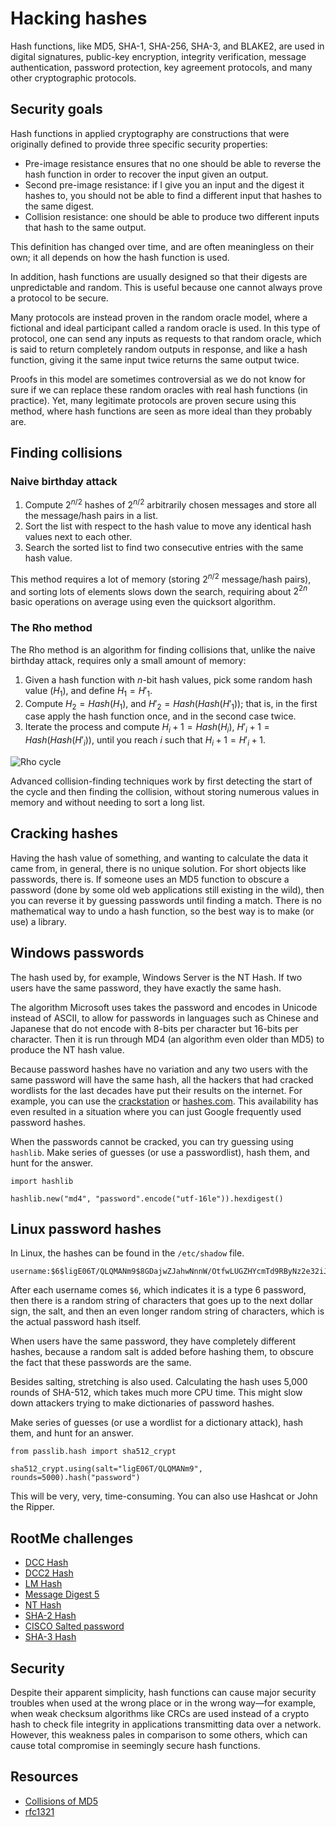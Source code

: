 # Hacking hashes

Hash functions, like MD5, SHA-1, SHA-256, SHA-3, and BLAKE2, are used in digital signatures, public-key encryption, integrity verification, message authentication, password protection, key agreement protocols, and many other cryptographic protocols.

## Security goals

Hash functions in applied cryptography are constructions that were originally defined to provide three specific security properties: 

* Pre-image resistance ensures that no one should be able to reverse the hash function in order to recover the input given an output.
* Second pre-image resistance: if I give you an input and the digest it hashes to, you should not be able to find a different input that hashes to the same digest.
* Collision resistance: one should be able to produce two different inputs that hash to the same output.

This definition has changed over time, and are often meaningless on their own; it all depends on how the hash function is used.

In addition, hash functions are usually designed so that their digests are unpredictable and random. This is useful because one cannot always prove a protocol to be secure.

Many protocols are instead proven in the random oracle model, where a fictional and ideal participant called a random oracle is used. In this type of protocol, one can send any inputs as requests to that random oracle, which is said to return completely random outputs in response, and like a hash function, giving it the same input twice returns the same output twice.

Proofs in this model are sometimes controversial as we do not know for sure if we can replace these random oracles with real hash functions (in practice). Yet, many legitimate protocols are proven secure using this method, where hash functions are seen as more ideal than they probably are.

## Finding collisions

### Naive birthday attack

1. Compute $2^{n/2}$ hashes of $2^{n/2}$ arbitrarily chosen messages and store all the message/hash pairs in a list.
2. Sort the list with respect to the hash value to move any identical hash values next to each other.
3. Search the sorted list to find two consecutive entries with the same hash value.

This method requires a lot of memory (storing $2^{n/2}$ message/hash pairs), and sorting lots of elements slows down the search, requiring about $2^{2n}$ basic operations on average using even the quicksort
algorithm.

### The Rho method

The Rho method is an algorithm for finding collisions that, unlike the naive birthday attack, requires only a small amount of memory:

1. Given a hash function with $n$-bit hash values, pick some random hash value ($H_1$), and define $H_1 = H'_1$.
2. Compute $H_2 =  Hash(H_1)$, and $H'_2 = Hash(Hash(H'_1))$; that is, in the first case apply the hash function once, and in the second case twice.
3. Iterate the process and compute $H_i + 1 = Hash(H_i)$, $H'_i + 1 = Hash(Hash(H'_i))$, until you reach $i$ such that $H_i + 1 = H'_i + 1$.

![Rho cycle](/_static/images/rho.png)

Advanced collision-finding techniques work by first detecting the start of the cycle and then finding the collision, without storing numerous values in memory and without needing to sort a long list.

## Cracking hashes

Having the hash value of something, and wanting to calculate the data it came from, in general, there is no unique solution. For short objects like passwords, there is. If someone uses an MD5 function to obscure a password (done by some old web applications still existing in the wild), then you can reverse it by guessing passwords until finding a match. There is no mathematical way to undo a hash function, so the best way is to make (or use) a library. 

## Windows passwords

The hash used by, for example, Windows Server is the NT Hash. If two users have the same password, they have exactly the same hash. 

The algorithm Microsoft uses takes the password and encodes in Unicode instead of ASCII, to allow for passwords in languages such as Chinese and Japanese that do not encode with 8-bits per character but 16-bits per character. Then it is run through MD4 (an algorithm even older than MD5) to produce the NT hash value.

Because password hashes have no variation and any two users with the same password will have the same hash, all the hackers that had cracked wordlists for the last decades have put their results on the internet. For example, you can use the [crackstation](https://crackstation.net/) or  [hashes.com](https://hashes.com/en/decrypt/hash). This availability has even resulted in a situation where you can just Google frequently used password hashes.

When the passwords cannot be cracked, you can try guessing using `hashlib`. Make series of guesses (or use a passwordlist), hash them, and hunt for the answer. 

```text
import hashlib

hashlib.new("md4", "password".encode("utf-16le")).hexdigest()
```

## Linux password hashes

In Linux, the hashes can be found in the `/etc/shadow` file.

```text
username:$6$ligE06T/QLQMANm9$8GDajwZJahwNnnW/OtfwLUGZHYcmTd9RByNz2e32iJAx37fSu7R1mpxTwWOqwlc4etyR/SLBkfiksitUHXRVV.:18961:0:99999:7:::
```

After each username comes `$6`, which indicates it is a type 6 password, then there is a random string of characters that goes up to the next dollar sign, the salt, and then an even longer random string of characters, which is the actual password hash itself.

When users have the same password, they have completely different hashes, because a random salt is added before hashing them, to obscure the fact that these passwords are the same.

Besides salting, stretching is also used. Calculating the hash uses 5,000 rounds of SHA-512, which takes much more CPU time. This might slow down attackers trying to make dictionaries of password hashes.

Make series of guesses (or use a wordlist for a dictionary attack), hash them, and hunt for an answer. 

```text
from passlib.hash import sha512_crypt

sha512_crypt.using(salt="ligE06T/QLQMANm9", rounds=5000).hash("password")
```

This will be very, very, time-consuming. You can also use Hashcat or John the Ripper.

## RootMe challenges

* [DCC Hash](../grounds/hashes/dcc.md)
* [DCC2 Hash](../grounds/hashes/dcc2.md)
* [LM Hash](../grounds/hashes/lm.md)
* [Message Digest 5](../grounds/hashes/md5.md)
* [NT Hash](../grounds/hashes/nt.md)
* [SHA-2 Hash](../grounds/hashes/sha2.md)
* [CISCO Salted password](../grounds/hashes/cisco.md)
* [SHA-3 Hash](../grounds/hashes/sha3.md)


## Security

Despite their apparent simplicity, hash functions can cause major security troubles when used at the wrong place or in the wrong way—for example, when weak checksum algorithms like CRCs are used instead of a crypto hash to check file integrity in applications transmitting data over a network. However, this weakness pales in comparison to some others, which can cause total compromise in seemingly secure hash functions.

## Resources

* [Collisions of MD5](https://repository.root-me.org/Cryptographie/EN%20-%20Collisions%20of%20MD5.pdf)
* [rfc1321](https://repository.root-me.org/RFC/EN%20-%20rfc1321.txt)